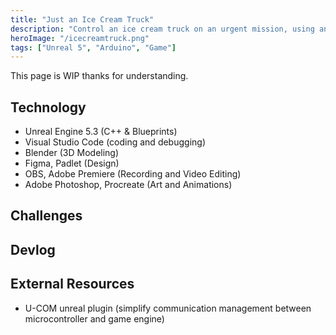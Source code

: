 ```yaml
---
title: "Just an Ice Cream Truck"
description: "Control an ice cream truck on an urgent mission, using an arduino board as an external controller. Built using Arduino Uno, Blender, and Unreal Engine 5."
heroImage: "/icecreamtruck.png"
tags: ["Unreal 5", "Arduino", "Game"]
---
```


This page is WIP thanks for understanding.

## Technology

- Unreal Engine 5.3 (C++ & Blueprints)
- Visual Studio Code (coding and debugging)
- Blender (3D Modeling)
- Figma, Padlet (Design)
- OBS, Adobe Premiere (Recording and Video Editing)
- Adobe Photoshop, Procreate (Art and Animations)

## Challenges

## Devlog

## External Resources

- U-COM unreal plugin (simplify communication management between microcontroller and game engine)
